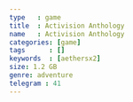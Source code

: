 ```yaml
---
type   : game
title  : Activision Anthology
name   : Activision Anthology
categories: [game]
tags      : []
keywords  : [aethersx2]
size: 1.2 GB
genre: adventure
telegram : 41
---
```


